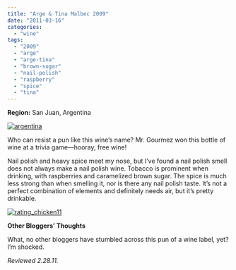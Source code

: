 ```yaml
---
title: "Arge & Tina Malbec 2009"
date: "2011-03-16"
categories: 
  - "wine"
tags: 
  - "2009"
  - "arge"
  - "arge-tina"
  - "brown-sugar"
  - "nail-polish"
  - "raspberry"
  - "spice"
  - "tina"
---
```


**Region:** San Juan, Argentina

[![](http://s3.amazonaws.com/thegourmez-wpmedia/2011/03/argentina.jpg "argentina")](http://s3.amazonaws.com/thegourmez-wpmedia/2011/03/argentina.jpg)

Who can resist a pun like this wine’s name? Mr. Gourmez won this bottle of wine at a trivia game—hooray, free wine!

Nail polish and heavy spice meet my nose, but I’ve found a nail polish smell does not always make a nail polish wine. Tobacco is prominent when drinking, with raspberries and caramelized brown sugar. The spice is much less strong than when smelling it, nor is there any nail polish taste. It’s not a perfect combination of elements and definitely needs air, but it’s pretty drinkable.

[![](http://s3.amazonaws.com/thegourmez-wpmedia/2009/02/rating_chicken11.gif "rating_chicken11")](http://s3.amazonaws.com/thegourmez-wpmedia/2009/02/rating_chicken11.gif)

**Other Bloggers’ Thoughts**

What, no other bloggers have stumbled across this pun of a wine label, yet? I’m shocked.

_Reviewed 2.28.11._
